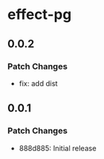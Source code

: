# effect-pg

## 0.0.2

### Patch Changes

- fix: add dist

## 0.0.1

### Patch Changes

- 888d885: Initial release
